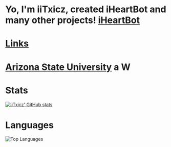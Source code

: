 # Yo, I'm iiTxicz, created iHeartBot and many other projects! [iHeartBot](https://iheartbot.iitxicz.com)
# [Links](https://links.iitxicz.com)
# [Arizona State University](https://asu.edu) a W

# Stats
[![iiTxicz' GitHub stats](https://github-readme-stats.vercel.app/api?username=iitxicz)](https://github.com/anuraghazra/github-readme-stats)

# Languages
![Top Languages](https://github-readme-stats.vercel.app/api/top-langs/?username=iiTxicz&hide_progress=false)
